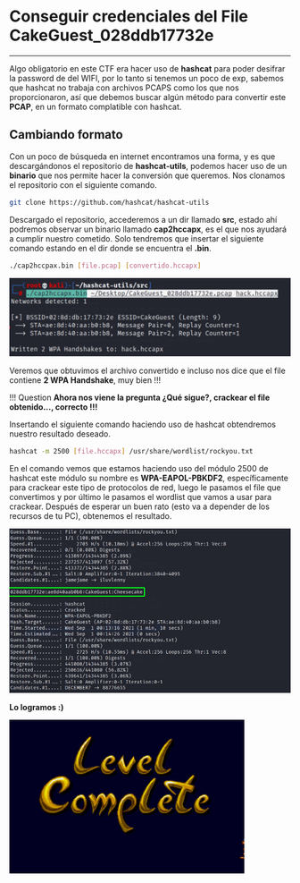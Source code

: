 # **Conseguir credenciales del File CakeGuest_028ddb17732e**

-------------------------

Algo obligatorio en este CTF era hacer uso de **hashcat** para poder desifrar la password de del WIFI, por lo tanto si tenemos un poco de exp, sabemos que hashcat no trabaja con archivos PCAPS como los que nos proporcionaron, así que debemos buscar algún método para convertir este **PCAP**, en un formato complatible con hashcat. 

## **Cambiando formato**

Con un poco de búsqueda en internet encontramos una forma, y es que descargándonos el repositorio de **hashcat-utils**, podemos hacer uso de un **binario** que nos permite hacer la conversión que queremos. Nos clonamos el repositorio con el siguiente comando.

```bash
git clone https://github.com/hashcat/hashcat-utils
```

Descargado el repositorio, accederemos a un dir llamado **src**, estado ahí podremos observar un binario llamado **cap2hccapx**, es el que nos ayudará a cumplir nuestro cometido. Solo tendremos que insertar el siguiente comando estando en el dir donde se encuentra el **.bin**.

```bash
./cap2hccpax.bin [file.pcap] [convertido.hccapx]
```

![reto2](img/reto2.png)

Veremos que obtuvimos el archivo convertido e incluso nos dice que el file contiene **2 WPA Handshake**, muy bien !!!

!!! Question
	**Ahora nos viene la pregunta ¿Qué sigue?, crackear el file obtenido..., correcto !!!**

Insertando el siguiente comando haciendo uso de hashcat obtendremos nuestro resultado deseado.

```bash
hashcat -m 2500 [file.hccapx] /usr/share/wordlist/rockyou.txt
```

En el comando vemos que estamos haciendo uso del módulo 2500 de hashcat este módulo su nombre es **WPA-EAPOL-PBKDF2**, específicamente para crackear este tipo de protocolos de red, luego le pasamos el file que convertimos y por último le pasamos el wordlist que vamos a usar para crackear. Después de esperar un buen rato (esto va a depender de los recursos de tu PC), obtenemos el resultado.

![reto2_2](img/reto2_2.png)

**Lo logramos :)**

![complete2](img/complete2.gif)



